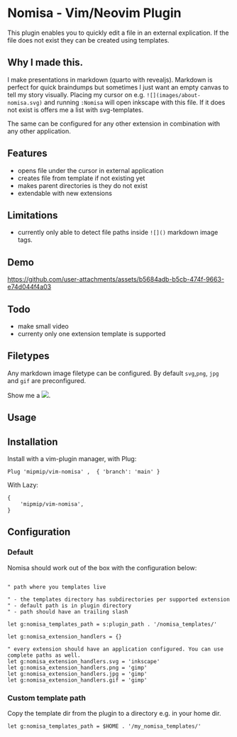 # Nomisa - Vim/Neovim Plugin

This plugin enables you to quickly edit a file in an external explication. If
the file does not exist they can be created using templates.

## Why I made this.

I make presentations in markdown (quarto with revealjs). Markdown is perfect
for quick braindumps but sometimes I just want an empty canvas to tell my story
visually. Placing my cursor on e.g. `![](images/about-nomisa.svg)` and running
`:Nomisa` will open inkscape with this file. If it does not exist is offers me
a list with svg-templates.

The same can be configured for any other extension in combination with any
other application.

## Features

- opens file under the cursor in external application
- creates file from template if not existing yet
- makes parent directories is they do not exist
- extendable with new extensions

## Limitations

- currently only able to detect file paths inside `![]()` markdown image tags.

## Demo

https://github.com/user-attachments/assets/b5684adb-b5cb-474f-9663-e74d044f4a03

## Todo

- make small video
- currenty only one extension template is supported
 
## Filetypes

Any markdown image filetype can be configured. By default `svg`,`png`, `jpg`
and `gif` are preconfigured.

Show me a ![](images/typical.jpg).

## Usage

## Installation

Install with a vim-plugin manager, with Plug:

```
Plug 'mipmip/vim-nomisa' ,  { 'branch': 'main' }
```

With Lazy:

```lualine
{
    'mipmip/vim-nomisa',
}
```

## Configuration

### Default

Nomisa should work out of the box with the configuration below:

```vim

" path where you templates live

" - the templates directory has subdirectories per supported extension
" - default path is in plugin directory
" - path should have an trailing slash

let g:nomisa_templates_path = s:plugin_path . '/nomisa_templates/'

let g:nomisa_extension_handlers = {}

" every extension should have an application configured. You can use complete paths as well.
let g:nomisa_extension_handlers.svg = 'inkscape'
let g:nomisa_extension_handlers.png = 'gimp'
let g:nomisa_extension_handlers.jpg = 'gimp'
let g:nomisa_extension_handlers.gif = 'gimp'
```

### Custom template path

Copy the template dir from the plugin to a directory e.g. in your home dir.

```vim
let g:nomisa_templates_path = $HOME . '/my_nomisa_templates/'
```


